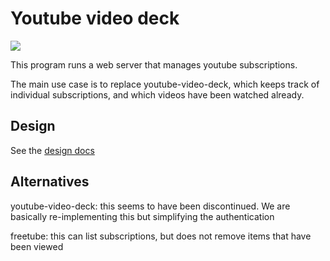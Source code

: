 # Youtube video deck

![](https://github.com/mindriot101/youtube-video-deci/workflows/.github/workflows/pythonapp.yml/badge.svg)

This program runs a web server that manages youtube subscriptions.

The main use case is to replace youtube-video-deck, which keeps track of individual subscriptions, and which videos have been watched already.

## Design

See the [design docs](./design/design.md)

## Alternatives

youtube-video-deck: this seems to have been discontinued. We are basically re-implementing this but simplifying the authentication

freetube: this can list subscriptions, but does not remove items that have been viewed
